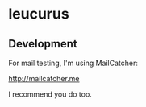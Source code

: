 leucurus
========

## Development

For mail testing, I'm using MailCatcher:

http://mailcatcher.me

I recommend you do too.
